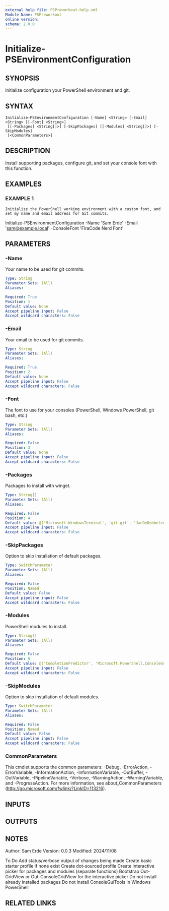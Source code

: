 ```yaml
---
external help file: PSPreworkout-help.xml
Module Name: PSPreworkout
online version:
schema: 2.0.0
---
```


# Initialize-PSEnvironmentConfiguration

## SYNOPSIS

Initialize configuration your PowerShell environment and git.

## SYNTAX

```
Initialize-PSEnvironmentConfiguration [-Name] <String> [-Email] <String> [[-Font] <String>]
 [[-Packages] <String[]>] [-SkipPackages] [[-Modules] <String[]>] [-SkipModules]
 [<CommonParameters>]
```

## DESCRIPTION

Install supporting packages, configure git, and set your console font with this function.

## EXAMPLES

### EXAMPLE 1

```
Initialize the PowerShell working environment with a custom font, and set my name and email address for Git commits.
```

Initialize-PSEnvironmentConfiguration -Name 'Sam Erde' -Email 'sam@example.local' -ConsoleFont 'FiraCode Nerd Font'

## PARAMETERS

### -Name

Your name to be used for git commits.

```yaml
Type: String
Parameter Sets: (All)
Aliases:

Required: True
Position: 1
Default value: None
Accept pipeline input: False
Accept wildcard characters: False
```

### -Email

Your email to be used for git commits.

```yaml
Type: String
Parameter Sets: (All)
Aliases:

Required: True
Position: 2
Default value: None
Accept pipeline input: False
Accept wildcard characters: False
```

### -Font

The font to use for your consoles (PowerShell, Windows PowerShell, git bash, etc.)

```yaml
Type: String
Parameter Sets: (All)
Aliases:

Required: False
Position: 3
Default value: None
Accept pipeline input: False
Accept wildcard characters: False
```

### -Packages

Packages to install with winget.

```yaml
Type: String[]
Parameter Sets: (All)
Aliases:

Required: False
Position: 4
Default value: @('Microsoft.WindowsTerminal', 'git.git', 'JanDeDobbeleer.OhMyPosh')
Accept pipeline input: False
Accept wildcard characters: False
```

### -SkipPackages

Option to skip installation of default packages.

```yaml
Type: SwitchParameter
Parameter Sets: (All)
Aliases:

Required: False
Position: Named
Default value: False
Accept pipeline input: False
Accept wildcard characters: False
```

### -Modules

PowerShell modules to install.

```yaml
Type: String[]
Parameter Sets: (All)
Aliases:

Required: False
Position: 5
Default value: @('CompletionPredictor', 'Microsoft.PowerShell.ConsoleGuiTools', 'Microsoft.PowerShell.PSResourceGet', 'posh-git', 'PowerShellForGitHub', 'Terminal-Icons', 'PSReadLine', 'PowerShellGet')
Accept pipeline input: False
Accept wildcard characters: False
```

### -SkipModules

Option to skip installation of default modules.

```yaml
Type: SwitchParameter
Parameter Sets: (All)
Aliases:

Required: False
Position: Named
Default value: False
Accept pipeline input: False
Accept wildcard characters: False
```

### CommonParameters

This cmdlet supports the common parameters: -Debug, -ErrorAction, -ErrorVariable, -InformationAction, -InformationVariable, -OutBuffer, -OutVariable, -PipelineVariable, -Verbose, -WarningAction, -WarningVariable, and -ProgressAction.
For more information, see about_CommonParameters (http://go.microsoft.com/fwlink/?LinkID=113216).

## INPUTS

## OUTPUTS

## NOTES

Author: Sam Erde
Version: 0.0.3
Modified: 2024/11/08

To Do
Add status/verbose output of changes being made
Create basic starter profile if none exist
Create dot-sourced profile
Create interactive picker for packages and modules (separate functions)
Bootstrap Out-GridView or Out-ConsoleGridView for the interactive picker
Do not install already installed packages
Do not install ConsoleGuiTools in Windows PowerShell

## RELATED LINKS
